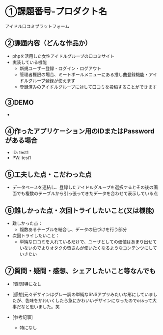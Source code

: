 # ①課題番号-プロダクト名

アイドル口コミプラットフォーム

## ②課題内容（どんな作品か）

- phpを活用した女性アイドルグループの口コミサイト
- 実装している機能
  * 新規ユーザー登録・ログイン・ログアウト
  * 管理者権限の場合、ミートボールメニューにある推し曲登録機能・アイドルグループ登録が使えます
  * 登録済みのアイドルグループに対して口コミを投稿することができます


## ③DEMO
- 


## ④作ったアプリケーション用のIDまたはPasswordがある場合

- ID: test1
- PW: test1

## ⑤工夫した点・こだわった点

- データベースを連結し、登録したアイドルグループを選択するとその後の画面でも複数のテーブルから引っ張ってきたデータを合わせて表示している点

## ⑥難しかった点・次回トライしたいこと(又は機能)

- 難しかった点：
  * 複数あるテーブルを結合し、データの紐づけを行う部分
- 次回トライしたいこと：
  * 単純な口コミを入れているだけで、ユーザとしての価値はあまり出せていないのでよりオタクの皆さんが使いたくなるようなコンテンツにしていきたい 

## ⑦質問・疑問・感想、シェアしたいこと等なんでも

- [質問]特になし

- [感想]元々デザインはグレー調の単純なSNSアプリみたいな形にしていましたが、色味をかわいくしたら急にかわいいデザインになったのでcssって大事だなと思いました。笑

- [参考記事]
  - 特になし
